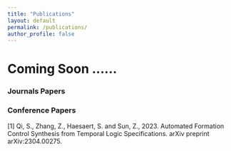 ```yaml
---
title: "Publications"
layout: default
permalink: /publications/
author_profile: false
---
```


<style>
.initial-content{
    margin: 20px auto;
    width: 60%;
    padding: 30px;
}
</style>

# Coming Soon ......

### Journals Papers


### Conference Papers
[1] Qi, S., Zhang, Z., Haesaert, S. and Sun, Z., 2023. Automated Formation Control Synthesis from Temporal Logic Specifications. arXiv preprint arXiv:2304.00275. 
